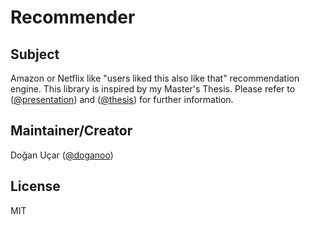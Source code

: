# Recommender

## Subject
Amazon or Netflix like "users liked this also like that" recommendation engine. This library is inspired by my Master's Thesis. Please refer to ([@presentation](https://dogan-ucar.de/wp-content/uploads/2018/04/Presentation-Master%E2%80%99s-Thesis-Do%C4%9Fan-Can-U%C3%A7ar.pdf.pdf)) and ([@thesis](https://dogan-ucar.de/wp-content/uploads/2018/04/Master%E2%80%99s-Thesis-Do%C4%9Fan-Can-U%C3%A7ar.pdf)) for further information.

## Maintainer/Creator

Doğan Uçar ([@doganoo](https://www.dogan-ucar.de))

## License

MIT
